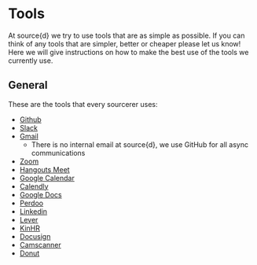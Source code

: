 # Tools

At source{d} we try to use tools that are as simple as possible. If you can think of any tools that are simpler, better or cheaper please let us know! Here we will give instructions on how to make the best use of the tools we currently use.

## General
These are the tools that every sourcerer uses:
* [Github](https://github.com)
* [Slack](https://slack.com)
* [Gmail](https://gmail.com)
  * There is no internal email at source{d}, we use GitHub for all async communications
* [Zoom](http://zoom.us/)
* [Hangouts Meet](http://hangouts.google.com)
* [Google Calendar](http://calendar.google.com)
* [Calendly](https://calendly.com)
* [Google Docs](http://docs.google.com)
* [Perdoo](https://www.perdoo.com)
* [Linkedin](https://linkedin.com)
* [Lever](https://www.lever.co/)
* [KinHR](https://kinhr.com)
* [Docusign](https://www.docusign.com)
* [Camscanner](https://www.camscanner.com)
* [Donut](https://src-d.slack.com/apps/A11MJ51SR-donut?page=1)

